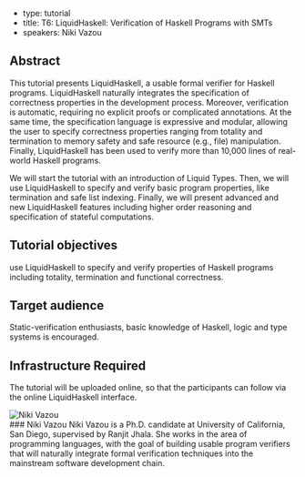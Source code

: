 - type: tutorial
- title: T6: LiquidHaskell: Verification of Haskell Programs with SMTs
- speakers: Niki Vazou

## Abstract
This tutorial presents LiquidHaskell, a usable formal verifier for Haskell programs. LiquidHaskell naturally integrates the specification of correctness properties in the development process. Moreover, verification is automatic, requiring no explicit proofs or complicated annotations.  At the same time, the specification language is expressive and modular, allowing the user to specify correctness properties ranging from totality and termination to memory safety and safe resource (e.g., file) manipulation.  Finally, LiquidHaskell has been used to verify more than 10,000 lines of real-world Haskell programs.

We will start the tutorial with an introduction of Liquid Types. Then, we will use LiquidHaskell to specify and verify basic program properties, like termination and safe list indexing. Finally, we will present advanced and new LiquidHaskell features including higher order reasoning and specification of stateful computations.

## Tutorial objectives
use LiquidHaskell to specify and verify properties of Haskell programs including totality, termination and functional correctness.

## Target audience
Static-verification enthusiasts, basic knowledge of Haskell, logic and type systems is encouraged.

## Infrastructure Required
The tutorial will be uploaded online, so that the participants can follow via the online  LiquidHaskell interface.

<div class="author media" media:type="text/omd">

<div class="image">
<div class="avatar">
<img src="img/User_silhouette_512.png" alt="Niki Vazou"></img>
</div>
</div>

<div class="content" media:type="text/omd">
### Niki Vazou
Niki Vazou is a Ph.D. candidate at University of California, San Diego, supervised by Ranjit Jhala. She works in the area of programming languages, with the goal of building usable program verifiers that will naturally integrate formal verification techniques into the mainstream software development chain.
</div>

</div>
